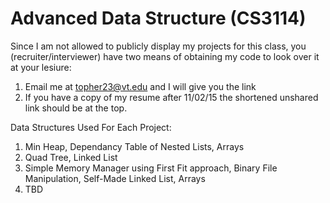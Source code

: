 # Advanced Data Structure (CS3114)


Since I am not allowed to publicly display my projects for this class, you (recruiter/interviewer) have two means of obtaining my code to look over it at your lesiure:

1. Email me at topher23@vt.edu and I will give you the link
2. If you have a copy of my resume after 11/02/15 the shortened unshared link should be at the top. 



Data Structures Used For Each Project: 

1. Min Heap, Dependancy Table of Nested Lists, Arrays
2. Quad Tree, Linked List
3. Simple Memory Manager using First Fit approach, Binary File Manipulation, Self-Made Linked List, Arrays
4. TBD
